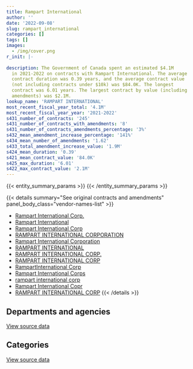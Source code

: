 ```yaml
---
title: Rampart International
author: ''
date: '2022-09-08'
slug: rampart_international
categories: []
tags: []
images:
  - /img/cover.png
r_init: |-
  
description: The Government of Canada spent an estimated $4.1M
  in 2021-2022 on contracts with Rampart International. The average
  contract duration was 0.39 years, and the average contract value
  (not including contracts under $10k) was $84.0K. The longest
  contract was 6.01 years. The largest contract by value (including
  amendments) was $2.1M.
lookup_name: 'RAMPART INTERNATIONAL'
most_recent_fiscal_year_total: '4.1M'
most_recent_fiscal_year_year: '2021-2022'
s431_number_of_contracts: '245'
s431_number_of_contracts_with_amendments: '8'
s431_number_of_contracts_amendments_percentage: '3%'
s432_mean_amendment_increase_percentage: '141%'
s434_mean_number_of_amendments: '1.62'
s433_total_amendment_increase_value: '1.9M'
s424_mean_duration: '0.39'
s421_mean_contract_value: '84.0K'
s425_max_duration: '6.01'
s422_max_contract_value: '2.1M'
---
```


<script src="/rmarkdown-libs/htmlwidgets/htmlwidgets.js"></script>
<link href="/rmarkdown-libs/datatables-css/datatables-crosstalk.css" rel="stylesheet" />
<script src="/rmarkdown-libs/datatables-binding/datatables.js"></script>
<script src="/rmarkdown-libs/jquery/jquery-3.6.0.min.js"></script>
<link href="/rmarkdown-libs/dt-core-bootstrap/css/dataTables.bootstrap.min.css" rel="stylesheet" />
<link href="/rmarkdown-libs/dt-core-bootstrap/css/dataTables.bootstrap.extra.css" rel="stylesheet" />
<script src="/rmarkdown-libs/dt-core-bootstrap/js/jquery.dataTables.min.js"></script>
<script src="/rmarkdown-libs/dt-core-bootstrap/js/dataTables.bootstrap.min.js"></script>
<link href="/rmarkdown-libs/crosstalk/css/crosstalk.min.css" rel="stylesheet" />
<script src="/rmarkdown-libs/crosstalk/js/crosstalk.min.js"></script>
<script src="/rmarkdown-libs/htmlwidgets/htmlwidgets.js"></script>
<link href="/rmarkdown-libs/datatables-css/datatables-crosstalk.css" rel="stylesheet" />
<script src="/rmarkdown-libs/datatables-binding/datatables.js"></script>
<script src="/rmarkdown-libs/jquery/jquery-3.6.0.min.js"></script>
<link href="/rmarkdown-libs/dt-core-bootstrap/css/dataTables.bootstrap.min.css" rel="stylesheet" />
<link href="/rmarkdown-libs/dt-core-bootstrap/css/dataTables.bootstrap.extra.css" rel="stylesheet" />
<script src="/rmarkdown-libs/dt-core-bootstrap/js/jquery.dataTables.min.js"></script>
<script src="/rmarkdown-libs/dt-core-bootstrap/js/dataTables.bootstrap.min.js"></script>
<link href="/rmarkdown-libs/crosstalk/css/crosstalk.min.css" rel="stylesheet" />
<script src="/rmarkdown-libs/crosstalk/js/crosstalk.min.js"></script>

{{< entity_summary_params >}}
{{< /entity_summary_params >}}

{{< details summary="See original contracts and amendments" panel_body_class="vendor-names-list" >}}
- [Rampart International Corp.](https://search.open.canada.ca/en/ct/?sort=contract_value_f%20desc&page=1&search_text=%22Rampart%20International%20Corp.%22)
- [Rampart International](https://search.open.canada.ca/en/ct/?sort=contract_value_f%20desc&page=1&search_text=%22Rampart%20International%22)
- [Rampart International Corp](https://search.open.canada.ca/en/ct/?sort=contract_value_f%20desc&page=1&search_text=%22Rampart%20International%20Corp%22)
- [RAMPART INTERNATIONAL CORPORATION](https://search.open.canada.ca/en/ct/?sort=contract_value_f%20desc&page=1&search_text=%22RAMPART%20INTERNATIONAL%20CORPORATION%22)
- [Rampart International Corporation](https://search.open.canada.ca/en/ct/?sort=contract_value_f%20desc&page=1&search_text=%22Rampart%20International%20Corporation%22)
- [RAMPART INTERNATIONAL](https://search.open.canada.ca/en/ct/?sort=contract_value_f%20desc&page=1&search_text=%22RAMPART%20INTERNATIONAL%22)
- [RAMPART INTERNATIONAL CORP.](https://search.open.canada.ca/en/ct/?sort=contract_value_f%20desc&page=1&search_text=%22RAMPART%20INTERNATIONAL%20CORP.%22)
- [RAMPART INTERNATIONAL CORP](https://search.open.canada.ca/en/ct/?sort=contract_value_f%20desc&page=1&search_text=%22RAMPART%20INTERNATIONAL%20CORP%22)
- [RampartInternational Corp](https://search.open.canada.ca/en/ct/?sort=contract_value_f%20desc&page=1&search_text=%22RampartInternational%20Corp%22)
- [Rampart International Corps](https://search.open.canada.ca/en/ct/?sort=contract_value_f%20desc&page=1&search_text=%22Rampart%20International%20Corps%22)
- [rampart international corp](https://search.open.canada.ca/en/ct/?sort=contract_value_f%20desc&page=1&search_text=%22rampart%20international%20corp%22)
- [Rampart International Copr](https://search.open.canada.ca/en/ct/?sort=contract_value_f%20desc&page=1&search_text=%22Rampart%20International%20Copr%22)
- [RAMPART INTERNATIONAL CORP](https://search.open.canada.ca/en/ct/?sort=contract_value_f%20desc&page=1&search_text=%22RAMPART%20%20INTERNATIONAL%20CORP%22)
{{< /details >}}

## Departments and agencies

<div id="htmlwidget-1" style="width:100%;height:auto;" class="datatables html-widget"></div>
<script type="application/json" data-for="htmlwidget-1">{"x":{"style":"bootstrap","filter":"none","vertical":false,"data":[["<a href=\"/departments/cbsa-asfc/\">Canada Border Services Agency<\/a>","<a href=\"/departments/csc-scc/\">Correctional Service of Canada<\/a>","<a href=\"/departments/dfo-mpo/\">Fisheries and Oceans Canada<\/a>","<a href=\"/departments/dnd-mdn/\">National Defence<\/a>","<a href=\"/departments/ec/\">Environment and Climate Change Canada<\/a>","<a href=\"/departments/rcmp-grc/\">Royal Canadian Mounted Police<\/a>","<a href=\"/departments/tc/\">Transport Canada<\/a>"],[45369.85,107465.78,null,1883612.58,115828.48,1378144.7,58398.9],[117147.32,104403.48,null,3286919.56,36468.4,1665064.2,80806.73],[154307.7,310819.04,null,1144455.31,null,2145430.36,13277.5],[209872.5,227714.87,31100.48,1690079.76,45350.19,1844826.24,14592.93]],"container":"<table class=\"table table-striped table-hover row-border order-column display\">\n  <thead>\n    <tr>\n      <th>Department<\/th>\n      <th>2018-2019<\/th>\n      <th>2019-2020<\/th>\n      <th>2020-2021<\/th>\n      <th>2021-2022<\/th>\n    <\/tr>\n  <\/thead>\n<\/table>","options":{"order":[[4,"desc"]],"pageLength":10,"autoWidth":true,"columnDefs":[{"targets":1,"render":"function(data, type, row, meta) {\n    return type !== 'display' ? data : DTWidget.formatCurrency(data, \"$\", 2, 3, \",\", \".\", true, null);\n  }"},{"targets":2,"render":"function(data, type, row, meta) {\n    return type !== 'display' ? data : DTWidget.formatCurrency(data, \"$\", 2, 3, \",\", \".\", true, null);\n  }"},{"targets":3,"render":"function(data, type, row, meta) {\n    return type !== 'display' ? data : DTWidget.formatCurrency(data, \"$\", 2, 3, \",\", \".\", true, null);\n  }"},{"targets":4,"render":"function(data, type, row, meta) {\n    return type !== 'display' ? data : DTWidget.formatCurrency(data, \"$\", 2, 3, \",\", \".\", true, null);\n  }"},{"width":"16%","targets":[1,2,3,4]},{"className":"dt-right","targets":[1,2,3,4]}],"orderClasses":false}},"evals":["options.columnDefs.0.render","options.columnDefs.1.render","options.columnDefs.2.render","options.columnDefs.3.render"],"jsHooks":[]}</script>
<p class="text-right">
<a href="https://github.com/GoC-Spending/contracts-data/tree/main/data/out/vendors/rampart_international/summary_by_fiscal_year_by_department.csv" class="source-data-link btn btn-link">View source data</a>
</p>

## Categories

<div id="htmlwidget-2" style="width:100%;height:auto;" class="datatables html-widget"></div>
<script type="application/json" data-for="htmlwidget-2">{"x":{"style":"bootstrap","filter":"none","vertical":false,"data":[["<a href=\"/categories/facilities_and_construction/\">Facilities and construction<\/a>","<a href=\"/categories/defence/\">Defence<\/a>","<a href=\"/categories/information_technology/\">Information technology<\/a>","<a href=\"/categories/medical/\">Medical<\/a>","<a href=\"/categories/industrial_products_and_services/\">Industrial products and services<\/a>","<a href=\"/categories/security_and_protection/\">Security and protection<\/a>"],[null,61189.48,1303019.05,491591.99,1620162.71,112857.07],[null,47819.78,1395438.35,19400.53,3804422.17,23728.87],[119051.1,55574.55,1852049.56,null,1362991.75,378622.94],[null,27480.63,1207109.56,10583.87,2017777.75,800585.16]],"container":"<table class=\"table table-striped table-hover row-border order-column display\">\n  <thead>\n    <tr>\n      <th>Category<\/th>\n      <th>2018-2019<\/th>\n      <th>2019-2020<\/th>\n      <th>2020-2021<\/th>\n      <th>2021-2022<\/th>\n    <\/tr>\n  <\/thead>\n<\/table>","options":{"order":[[4,"desc"]],"dom":"t","pageLength":30,"autoWidth":true,"columnDefs":[{"targets":1,"render":"function(data, type, row, meta) {\n    return type !== 'display' ? data : DTWidget.formatCurrency(data, \"$\", 2, 3, \",\", \".\", true, null);\n  }"},{"targets":2,"render":"function(data, type, row, meta) {\n    return type !== 'display' ? data : DTWidget.formatCurrency(data, \"$\", 2, 3, \",\", \".\", true, null);\n  }"},{"targets":3,"render":"function(data, type, row, meta) {\n    return type !== 'display' ? data : DTWidget.formatCurrency(data, \"$\", 2, 3, \",\", \".\", true, null);\n  }"},{"targets":4,"render":"function(data, type, row, meta) {\n    return type !== 'display' ? data : DTWidget.formatCurrency(data, \"$\", 2, 3, \",\", \".\", true, null);\n  }"},{"width":"16%","targets":[1,2,3,4]},{"className":"dt-right","targets":[1,2,3,4]}],"orderClasses":false,"lengthMenu":[10,25,30,50,100]}},"evals":["options.columnDefs.0.render","options.columnDefs.1.render","options.columnDefs.2.render","options.columnDefs.3.render"],"jsHooks":[]}</script>
<p class="text-right">
<a href="https://github.com/GoC-Spending/contracts-data/tree/main/data/out/vendors/rampart_international/summary_by_fiscal_year_by_category.csv" class="source-data-link btn btn-link">View source data</a>
</p>
